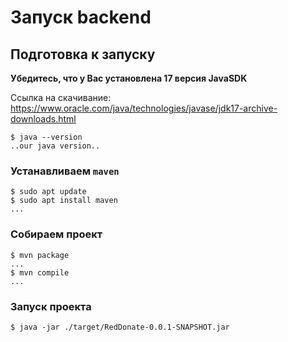 # Запуск backend

## Подготовка к запуску

**Убедитесь, что у Вас установлена 17 версия JavaSDK**

Ссылка на скачивание:
https://www.oracle.com/java/technologies/javase/jdk17-archive-downloads.html

```
$ java --version
..our java version..
```

### Устанавливаем `maven`

```
$ sudo apt update
$ sudo apt install maven
...
```

### Собираем проект

```
$ mvn package
...
$ mvn compile
...
```

### Запуск проекта

```
$ java -jar ./target/RedDonate-0.0.1-SNAPSHOT.jar
```
